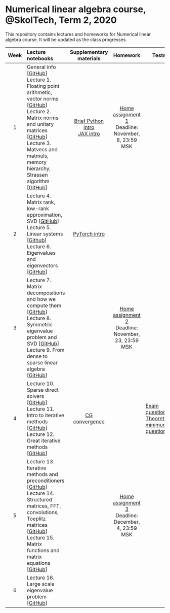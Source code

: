 # Numerical linear algebra course, @SkolTech, Term 2, 2020

This repository contains lectures and homeworks for Numerical linear algebra course. It will be updated as the class progresses.

| Week | Lecture notebooks | Supplementary materials | Homework | Tests |
|:------:|:----------|:----------:|:----------:|-------|
|1| General info [[GitHub](lectures/general_info.ipynb)] <br> Lecture 1. Floating point arithmetic, vector norms [[GitHub](./lectures/lecture1/lecture-1.ipynb)] <br> Lecture 2. Matrix norms and unitary matrices [[GitHub](./lectures/lecture2/lecture-2.ipynb)] <br> Lecture 3. Matvecs and matmuls, memory hierarchy, Strassen algorithm [[GitHub](./lectures/lecture3/lecture-3.ipynb)] | [Brief Python intro](./after_lectures/3/brief_python_intro.ipynb) <br> [JAX intro](./after_lectures/3/jax_autodiff_tutorial.ipynb) | [Home assignment 1](https://github.com/oseledets/nla2020/blob/main/hw/hw1/hw1.ipynb) <br> Deadline: November, 8, 23:59 MSK |
| 2 | Lecture 4. Matrix rank, low-rank approximation, SVD [[GitHub](./lectures/lecture4/lecture-4.ipynb)] <br> Lecture 5. Linear systems [[Github](./lectures/lecture5/lecture-5.ipynb)] <br> Lecture 6. Eigenvalues and eigenvectors [[GitHub](./lectures/lecture6/lecture-6.ipynb)] | [PyTorch intro](./after_lectures/4/pytorch_intro.ipynb) | | 
| 3 | Lecture 7. Matrix decompositions and how we compute them [[GitHub](./lectures/lecture7/lecture-7.ipynb)] <br> Lecture 8. Symmetric eigenvalue problem and SVD [[GitHub](./lectures/lecture8/lecture-8.ipynb)] <br> Lecture 9. From dense to sparse linear algebra [[GitHub](./lectures/lecture9/lecture-9.ipynb)] | | [Home assignment 2](https://github.com/oseledets/nla2020/blob/main/hw/hw2/hw2.ipynb) <br> Deadline: November, 23, 23:59 MSK | |
| 4 | Lecture 10. Sparse direct solvers [[GitHub](./lectures/lecture10/lecture-10.ipynb)] <br> Lecture 11. Intro to iterative methods [[GitHub](./lectures/lecture11/lecture-11.ipynb)] <br> Lecture 12. Great iterative methods [[GitHub](./lectures/lecture12/lecture-12.ipynb)] | [CG convergence](./after_lectures/12/cg_convergence.ipynb) | | [Exam questions](./exam/exam_questions.pdf) <br> [Theoretical minimum questions](./exam/teormin.pdf) |
| 5 | Lecture 13. Iterative methods and preconditioners [[GitHub](./lectures/lecture13/lecture-13.ipynb)] <br> Lecture 14. Structured matrices, FFT, convolutions, Toeplitz matrices [[GitHub](./lectures/lecture14/lecture-14.ipynb)] <br> Lecture 15. Matrix functions and matrix equations [[GitHub](./lectures/lecture15/lecture-15.ipynb)] | | [Home assignment 3](https://github.com/oseledets/nla2020/blob/main/hw/hw3/hw3.ipynb) <br> Deadline: December, 4, 23:59 MSK |  
| 6 | Lecture 16. Large scale eigenvalue problem [[GitHub](./lectures/lecture16/lecture-16.ipynb)] | | |
